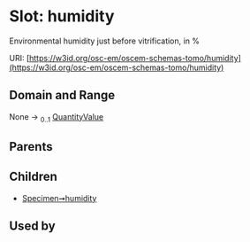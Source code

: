 
# Slot: humidity

Environmental humidity just before vitrification, in %

URI: [https://w3id.org/osc-em/oscem-schemas-tomo/humidity](https://w3id.org/osc-em/oscem-schemas-tomo/humidity)


## Domain and Range

None &#8594;  <sub>0..1</sub> [QuantityValue](QuantityValue.md)

## Parents


## Children

 *  [Specimen➞humidity](Specimen_humidity.md)

## Used by

